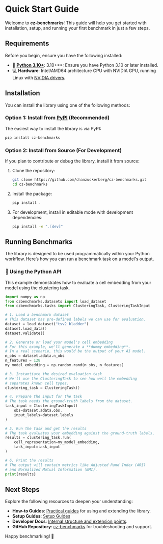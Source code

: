 # Quick Start Guide

Welcome to **cz-benchmarks**! This guide will help you get started with installation, setup, and running your first benchmark in just a few steps.

## Requirements

Before you begin, ensure you have the following installed:

- 🐍 **[Python 3.10+](https://www.python.org/downloads/)**:  3.10+**: Ensure you have Python 3.10 or later installed.
- 💻 **Hardware**: Intel/AMD64 architecture CPU with NVIDIA GPU, running Linux with [NVIDIA drivers](https://docs.nvidia.com/datacenter/tesla/driver-installation-guide/index.html).


## Installation

You can install the library using one of the following methods:

### Option 1: Install from [PyPI](https://pypi.org/project/cz-benchmarks/) (Recommended)

The easiest way to install the library is via PyPI:

```bash
pip install cz-benchmarks
```

### Option 2: Install from Source (For Development)

If you plan to contribute or debug the library, install it from source:

1. Clone the repository:

    ```bash
    git clone https://github.com/chanzuckerberg/cz-benchmarks.git
    cd cz-benchmarks
    ```

2. Install the package:

    ```bash
    pip install .
    ```

3. For development, install in editable mode with development dependencies:

    ```bash
    pip install -e ".[dev]"
    ```

## Running Benchmarks

The library is designed to be used programmatically within your Python workflow. Here’s how you can run a benchmark task on a model's output.


### 🐍 Using the Python API

This example demonstrates how to evaluate a cell embedding from your model using the clustering task.

```python
import numpy as np
from czbenchmarks.datasets import load_dataset
from czbenchmarks.tasks import ClusteringTask, ClusteringTaskInput

# 1. Load a benchmark dataset
# This dataset has pre-defined labels we can use for evaluation.
dataset = load_dataset("tsv2_bladder")
dataset.load_data()
dataset.validate()

# 2. Generate or load your model's cell embedding
# For this example, we'll generate a **dummy embedding**.
# In a real scenario, this would be the output of your AI model.
n_obs = dataset.adata.n_obs
n_features = 128
my_model_embedding = np.random.rand(n_obs, n_features)

# 3. Instantiate the desired evaluation task
# We'll use the ClusteringTask to see how well the embedding
# separates known cell types.
clustering_task = ClusteringTask()

# 4. Prepare the input for the task
# The task needs the ground-truth labels from the dataset.
task_input = ClusteringTaskInput(
    obs=dataset.adata.obs,
    input_labels=dataset.labels
)

# 5. Run the task and get the results
# The task evaluates your embedding against the ground-truth labels.
results = clustering_task.run(
    cell_representation=my_model_embedding,
    task_input=task_input
)

# 6. Print the results
# The output will contain metrics like Adjusted Rand Index (ARI)
# and Normalized Mutual Information (NMI).
print(results)
```

## Next Steps

Explore the following resources to deepen your understanding:
- **How-to Guides**: [Practical guides](./how_to_guides/index.rst) for using and extending the library.
- **Setup Guides**: [Setup Guides](./how_to_guides/setup_guides.md)
- **Developer Docs**: [Internal structure and extension points](./developer_guides/index.rst).
- **GitHub Repository**: [cz-benchmarks](https://github.com/chanzuckerberg/cz-benchmarks) for troubleshooting and support.

Happy benchmarking! 🚀
